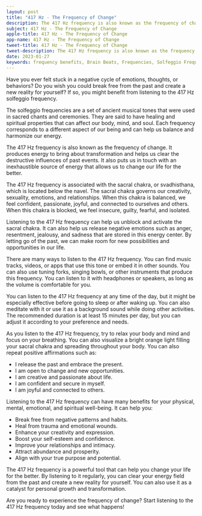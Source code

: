 ```yaml
---
layout: post
title: "417 Hz - The Frequency of Change"
description: The 417 Hz frequency is also known as the frequency of change. It produces energy to bring about transformation and helps us clear the destructive influences of past events. It also puts us in touch with an inexhaustible source of energy that allows us to change our life for the better.
subject: 417 Hz - The Frequency of Change
apple-title: 417 Hz - The Frequency of Change
app-name: 417 Hz - The Frequency of Change
tweet-title: 417 Hz - The Frequency of Change
tweet-description: The 417 Hz frequency is also known as the frequency of change. It produces energy to bring about transformation and helps us clear the destructive influences of past events. It also puts us in touch with an inexhaustible source of energy that allows us to change our life for the better.
date: 2023-01-27
keywords: frequency benefits, Brain Beats, Frequencies, Solfeggio Frequency, Root Chakra, 417 Hz, Brain wave entrainment, sound therapy, Colors of noise
---
```


Have you ever felt stuck in a negative cycle of emotions, thoughts, or behaviors? Do you wish you could break free from the past and create a new reality for yourself? If so, you might benefit from listening to the 417 Hz solfeggio frequency.

The solfeggio frequencies are a set of ancient musical tones that were used in sacred chants and ceremonies. They are said to have healing and spiritual properties that can affect our body, mind, and soul. Each frequency corresponds to a different aspect of our being and can help us balance and harmonize our energy.

The 417 Hz frequency is also known as the frequency of change. It produces energy to bring about transformation and helps us clear the destructive influences of past events. It also puts us in touch with an inexhaustible source of energy that allows us to change our life for the better.

The 417 Hz frequency is associated with the sacral chakra, or svadhisthana, which is located below the navel. The sacral chakra governs our creativity, sexuality, emotions, and relationships. When this chakra is balanced, we feel confident, passionate, joyful, and connected to ourselves and others. When this chakra is blocked, we feel insecure, guilty, fearful, and isolated.

Listening to the 417 Hz frequency can help us unblock and activate the sacral chakra. It can also help us release negative emotions such as anger, resentment, jealousy, and sadness that are stored in this energy center. By letting go of the past, we can make room for new possibilities and opportunities in our life.

There are many ways to listen to the 417 Hz frequency. You can find music tracks, videos, or apps that use this tone or embed it in other sounds. You can also use tuning forks, singing bowls, or other instruments that produce this frequency. You can listen to it with headphones or speakers, as long as the volume is comfortable for you.

You can listen to the 417 Hz frequency at any time of the day, but it might be especially effective before going to sleep or after waking up. You can also meditate with it or use it as a background sound while doing other activities. The recommended duration is at least 15 minutes per day, but you can adjust it according to your preference and needs.

As you listen to the 417 Hz frequency, try to relax your body and mind and focus on your breathing. You can also visualize a bright orange light filling your sacral chakra and spreading throughout your body. You can also repeat positive affirmations such as:

- I release the past and embrace the present.
- I am open to change and new opportunities.
- I am creative and passionate about life.
- I am confident and secure in myself.
- I am joyful and connected to others.

Listening to the 417 Hz frequency can have many benefits for your physical, mental, emotional, and spiritual well-being. It can help you:

- Break free from negative patterns and habits.
- Heal from trauma and emotional wounds.
- Enhance your creativity and expression.
- Boost your self-esteem and confidence.
- Improve your relationships and intimacy.
- Attract abundance and prosperity.
- Align with your true purpose and potential.

The 417 Hz frequency is a powerful tool that can help you change your life for the better. By listening to it regularly, you can clear your energy field from the past and create a new reality for yourself. You can also use it as a catalyst for personal growth and transformation.

Are you ready to experience the frequency of change? Start listening to the 417 Hz frequency today and see what happens!